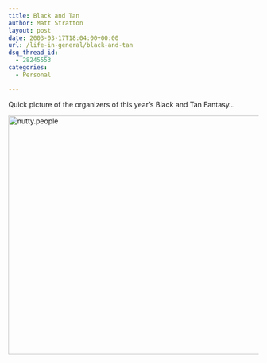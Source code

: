 ```yaml
---
title: Black and Tan
author: Matt Stratton
layout: post
date: 2003-03-17T18:04:00+00:00
url: /life-in-general/black-and-tan
dsq_thread_id:
  - 28245553
categories:
  - Personal

---
```

Quick picture of the organizers of this year&#8217;s Black and Tan Fantasy&#8230;

<img src="https://www.windyhop.com/images/goofygroup.jpg" width="640" height="480" alt="nutty.people" />